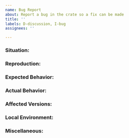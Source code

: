 ```yaml
---
name: Bug Report
about: Report a bug in the crate so a fix can be made
title: ''
labels: D-discussion, I-bug
assignees: ''

---
```


<!-- 
Please go through the following sections and provide as much information as you can.
Feel free to keep sections empty if they are not relevant or you don't know what to write there.
-->
### Situation:
<!--
What were you doing/trying to do when you encountered the error.
-->

### Reproduction:
<!--
Please describe how others can reproduce the bug.
If possible, provide a minimal code example that exhibits the fault behavior.
-->

### Expected Behavior:
<!--
What did you originally expect to happen?
-->

### Actual Behavior:
<!--
What actually happened that is different from the expected behavior?
If not obvious, why is this behavior wrong?
-->

### Affected Versions:
<!--
Please tell us which version of the crate you are using and, if possible, which range of versions exhibit the faulty behavior.
Don't hesitate to report bugs from old versions of the crate.
-->

### Local Environment:
<!--
If you feel there is something special about your local setup that could be relevant, please describe it here.
This could include operating system, distribution, Rust version, development environment (IDE), etc.
-->

### Miscellaneous: 
<!--
Feel to provide any other relevant information.
If you have a possible workaround to mitigate the effects of the bug, please add them to help others until a fix is released.
If you have/are working on/would like to provide a fix, please mention it so that we can avoid double work and help you if necessary.
-->
